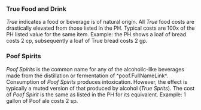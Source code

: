 ### True Food and Drink
*True* indicates a food or beverage is of natural origin.
All *True* food costs are drastically elevated from those listed in the PH. Typical costs are 100x of the PH listed value for the same item. Example: the PH shows a loaf of bread costs 2 cp, subsequently a loaf of True bread costs 2 gp.

### Poof Spirits
*Poof Spirits* is the common name for any of the alcoholic-like beverages made from the distillation or fermentation of ^poof.FullNameLink^. Consumption of *Poof Spirits* produces intoxication. However, the effect is typically a muted version of that produced by alcohol (*True Sprits*). The cost of *Poof Spirit* is the same as listed in the PH for its equivalent. Example: 1 gallon of Poof ale costs 2 sp.